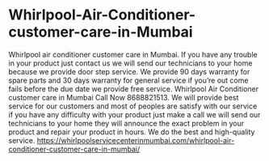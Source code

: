 # Whirlpool-Air-Conditioner-customer-care-in-Mumbai
Whirlpool air conditioner customer care in Mumbai.  If you have any trouble in your product just contact us we will send our technicians to your home because we provide door step service. We provide 90 days warranty for spare parts and 30 days warranty for general service if you’re out come fails before the due date we provide free service. Whirlpool Air Conditioner customer care in Mumbai Call Now 8688821513. We will provide best service for our customers and most of peoples are satisfy with our service if you have any difficulty with your product just make a call we will send our technicians to your home they will announce the exact problem in your product and repair your product in hours. We do the best and high-quality service. https://whirlpoolservicecenterinmumbai.com/whirlpool-air-conditioner-customer-care-in-mumbai/
